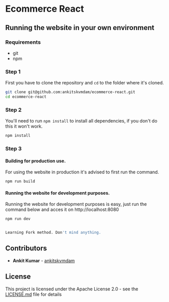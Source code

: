 # Ecommerce React

## Running the website in your own environment

### Requirements
- git
- npm

### Step 1

First you have to clone the repository and `cd` to the folder where it's cloned.
```bash
git clone git@github.com:ankitskvmdam/ecommerce-react.git
cd ecommerce-react
```

### Step 2

You'll need to run `npm install` to install all dependencies, if you don't do this it won't work.
```bash
npm install
```

### Step 3

#### Building for production use.
For using the website in production it's advised to first run the command.
```bash
npm run build
```

#### Running the website for development purposes.
Running the website for development purposes is easy, just run the command below and acces it on http://localhost:8080
```bash
npm run dev


Learning Fork method. Don't mind anything.
```

## Contributors
* **Ankit Kumar** - [ankitskvmdam](https://github.com/ankitskvmdam)

## License

This project is licensed under the Apache License 2.0 - see the [LICENSE.md](LICENSE.md) file for details
